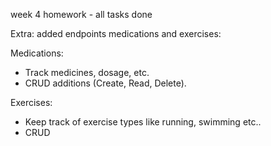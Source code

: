week 4 homework - all tasks done

Extra: added endpoints medications and exercises:

Medications:
- Track medicines, dosage, etc.
- CRUD additions (Create, Read, Delete).

Exercises:
- Keep track of exercise types like running, swimming etc..
- CRUD
